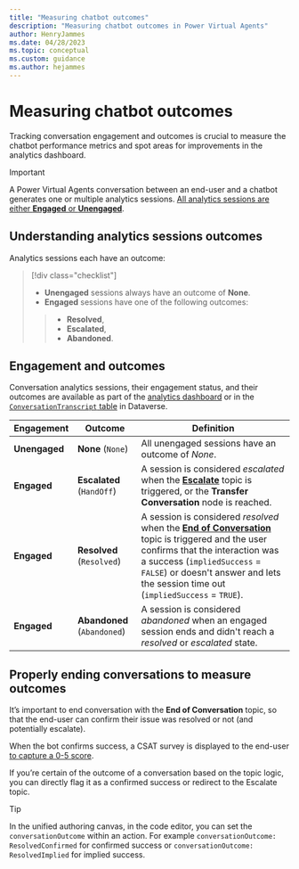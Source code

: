 ```yaml
---
title: "Measuring chatbot outcomes"
description: "Measuring chatbot outcomes in Power Virtual Agents"
author: HenryJammes
ms.date: 04/28/2023
ms.topic: conceptual
ms.custom: guidance
ms.author: hejammes
---
```


# Measuring chatbot outcomes

Tracking conversation engagement and outcomes is crucial to measure the chatbot performance metrics and spot areas for improvements in the analytics dashboard.

> [!IMPORTANT]
> A Power Virtual Agents conversation between an end-user and a chatbot generates one or multiple analytics sessions. [All analytics sessions are either **Engaged** or **Unengaged**](/power-virtual-agents/guidance/measuring-engagement.md).

## Understanding analytics sessions outcomes

Analytics sessions each have an outcome:
> [!div class="checklist"]
>
> * **Unengaged** sessions always have an outcome of **None**.
> * **Engaged** sessions have one of the following outcomes:
>>
>> * **Resolved**,
>> * **Escalated**,
>> * **Abandoned**.

## Engagement and outcomes

Conversation analytics sessions, their engagement status, and their outcomes are available as part of the [analytics dashboard](/power-virtual-agents/preview/analytics-summary) or in the [`ConversationTranscript` table](/power-virtual-agents/analytics-sessions-transcripts) in Dataverse.

|Engagement | Outcome | Definition |
|----------|-----------|------------|
| **Unengaged** | **None** (`None`) | All unengaged sessions have an outcome of *None*. |
| **Engaged** | **Escalated** (`HandOff`) | A session is considered *escalated* when the **[Escalate](/power-virtual-agents/preview/authoring-system-topics#escalate)** topic is triggered, or the **Transfer Conversation** node is reached. |
| **Engaged** | **Resolved** (`Resolved`) | A session is considered *resolved* when the **[End of Conversation](/power-virtual-agents/preview/authoring-system-topics#end-of-conversation)** topic is triggered and the user confirms that the interaction was a success (`impliedSuccess` = `FALSE`) or doesn't answer and lets the session time out (`impliedSuccess` = `TRUE`). |
| **Engaged** | **Abandoned** (`Abandoned`) | A session is considered *abandoned* when an engaged session ends and didn't reach a *resolved* or *escalated* state. |

## Properly ending conversations to measure outcomes

It’s important to end conversation with the **End of Conversation** topic, so that the end-user can confirm their issue was resolved or not (and potentially escalate).

When the bot confirms success, a CSAT survey is displayed to the end-user [to capture a 0-5 score](/power-virtual-agents/preview/analytics-csat).

If you’re certain of the outcome of a conversation based on the topic logic, you can directly flag it as a confirmed success or redirect to the Escalate topic.

> [!TIP]
> In the unified authoring canvas, in the code editor, you can set the `conversationOutcome` within an action. For example `conversationOutcome: ResolvedConfirmed` for confirmed success or `conversationOutcome: ResolvedImplied` for implied success.
